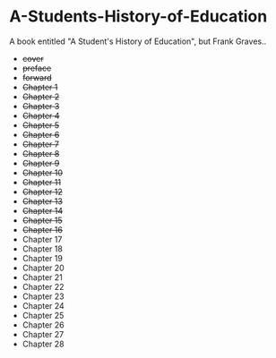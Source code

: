 A-Students-History-of-Education
===============================

A book entitled "A Student's History of Education", but Frank Graves..

* ~~cover~~
* ~~preface~~
* ~~forward~~
* ~~Chapter 1~~
* ~~Chapter 2~~
* ~~Chapter 3~~
* ~~Chapter 4~~
* ~~Chapter 5~~
* ~~Chapter 6~~
* ~~Chapter 7~~
* ~~Chapter 8~~
* ~~Chapter 9~~
* ~~Chapter 10~~
* ~~Chapter 11~~
* ~~Chapter 12~~
* ~~Chapter 13~~
* ~~Chapter 14~~
* ~~Chapter 15~~
* ~~Chapter 16~~
* Chapter 17
* Chapter 18
* Chapter 19
* Chapter 20
* Chapter 21
* Chapter 22
* Chapter 23
* Chapter 24
* Chapter 25
* Chapter 26
* Chapter 27
* Chapter 28